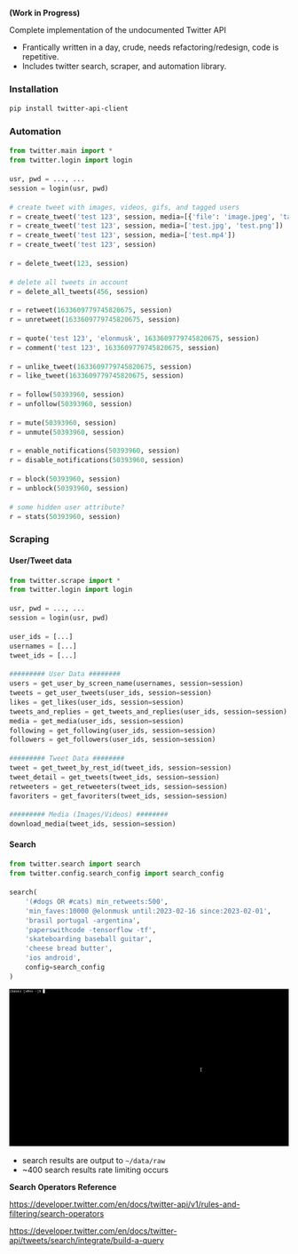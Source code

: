 **(Work in Progress)**

Complete implementation of the undocumented Twitter API

- Frantically written in a day, crude, needs refactoring/redesign, code is repetitive.
- Includes twitter search, scraper, and automation library.


### Installation
```bash
pip install twitter-api-client
```

### Automation

```python
from twitter.main import *
from twitter.login import login

usr, pwd = ..., ...
session = login(usr, pwd)

# create tweet with images, videos, gifs, and tagged users
r = create_tweet('test 123', session, media=[{'file': 'image.jpeg', 'tagged_users': [123234345456], 'alt': 'some image'}])
r = create_tweet('test 123', session, media=['test.jpg', 'test.png'])
r = create_tweet('test 123', session, media=['test.mp4'])
r = create_tweet('test 123', session)

r = delete_tweet(123, session)

# delete all tweets in account
r = delete_all_tweets(456, session)

r = retweet(1633609779745820675, session)
r = unretweet(1633609779745820675, session)

r = quote('test 123', 'elonmusk', 1633609779745820675, session)
r = comment('test 123', 1633609779745820675, session)

r = unlike_tweet(1633609779745820675, session)
r = like_tweet(1633609779745820675, session)

r = follow(50393960, session)
r = unfollow(50393960, session)

r = mute(50393960, session)
r = unmute(50393960, session)

r = enable_notifications(50393960, session)
r = disable_notifications(50393960, session)

r = block(50393960, session)
r = unblock(50393960, session)

# some hidden user attribute?
r = stats(50393960, session)

```

### Scraping
#### User/Tweet data

```python
from twitter.scrape import *
from twitter.login import login

usr, pwd = ..., ...
session = login(usr, pwd)

user_ids = [...]
usernames = [...]
tweet_ids = [...]

######### User Data ########
users = get_user_by_screen_name(usernames, session=session)
tweets = get_user_tweets(user_ids, session=session)
likes = get_likes(user_ids, session=session)
tweets_and_replies = get_tweets_and_replies(user_ids, session=session)
media = get_media(user_ids, session=session)
following = get_following(user_ids, session=session)
followers = get_followers(user_ids, session=session)

######### Tweet Data ########
tweet = get_tweet_by_rest_id(tweet_ids, session=session)
tweet_detail = get_tweets(tweet_ids, session=session)
retweeters = get_retweeters(tweet_ids, session=session)
favoriters = get_favoriters(tweet_ids, session=session)

######### Media (Images/Videos) ########
download_media(tweet_ids, session=session)
```

#### Search

```python   
from twitter.search import search
from twitter.config.search_config import search_config

search(
    '(#dogs OR #cats) min_retweets:500',
    'min_faves:10000 @elonmusk until:2023-02-16 since:2023-02-01',
    'brasil portugal -argentina',
    'paperswithcode -tensorflow -tf',
    'skateboarding baseball guitar',
    'cheese bread butter',
    'ios android',
    config=search_config
)
```
![](assets/example-search.gif)

- search results are output to `~/data/raw`
- ~400 search results rate limiting occurs

**Search Operators Reference**

https://developer.twitter.com/en/docs/twitter-api/v1/rules-and-filtering/search-operators

https://developer.twitter.com/en/docs/twitter-api/tweets/search/integrate/build-a-query